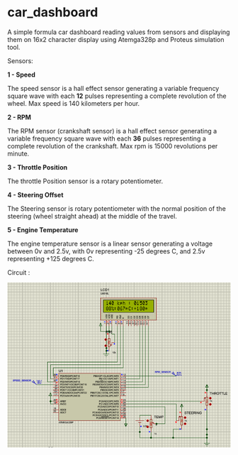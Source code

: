 # car_dashboard
A simple formula car dashboard reading values from sensors and displaying them on 16x2 character display 
using Atemga328p and Proteus simulation tool.


Sensors:

**1 - Speed**
    
The speed sensor is a hall effect sensor generating a variable frequency square wave with each **12** pulses representing a complete revolution
of the wheel. Max speed is 140 kilometers per hour.

**2 - RPM**

The RPM sensor (crankshaft sensor) is a hall effect sensor generating a variable frequency square wave with each **36** pulses representing
a complete revolution of the crankshaft. Max rpm is 15000 revolutions per minute.

**3 - Throttle Position**

The throttle Position sensor is a rotary potentiometer.

**4 - Steering Offset**

The Steering sensor is rotary potentiometer with the normal position of the steering (wheel straight ahead) at the middle of the travel.

**5 - Engine Temperature**
    
The engine temperature sensor is a linear sensor generating a voltage between 0v and 2.5v, with 0v representing -25 degrees C, and 2.5v 
representing +125 degrees C.



Circuit :

![alt text](/circuit.png)




